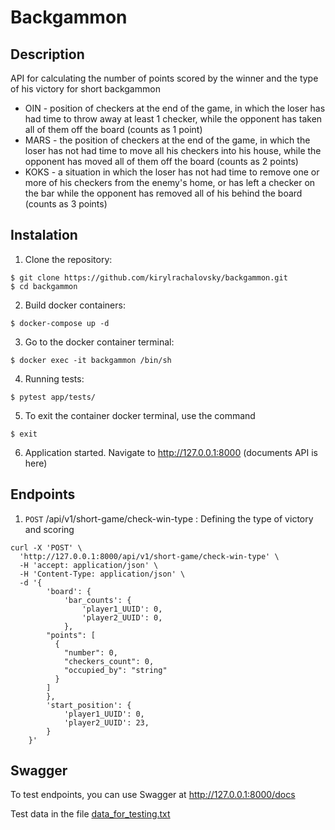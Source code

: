 # Backgammon

## Description
API for calculating the number of points scored by the winner and the type of his victory for short backgammon
+ OIN - position of checkers at the end of the game, in which the loser has had time to throw away at least 1 checker, while the opponent has taken all of them off the board (counts as 1 point)
+ MARS - the position of checkers at the end of the game, in which the loser has not had time to move all his checkers into his house, while the opponent has moved all of them off the board (counts as 2 points)
+ KOKS - a situation in which the loser has not had time to remove one or more of his checkers from the enemy's home, or has left a checker on the bar while the opponent has removed all of his behind the board (counts as 3 points)


## Instalation
1. Clone the repository:

```
$ git clone https://github.com/kirylrachalovsky/backgammon.git
$ cd backgammon
```
2. Build docker containers:
```
$ docker-compose up -d
```

3.  Go to the docker container terminal:
```
$ docker exec -it backgammon /bin/sh
```

4. Running tests:
```
$ pytest app/tests/
```

5. To exit the container docker terminal, use the command
```
$ exit
```

6. Application started. Navigate to http://127.0.0.1:8000 (documents API is here)


## Endpoints

1. `POST` /api/v1/short-game/check-win-type : Defining the type of victory and scoring
```
curl -X 'POST' \
  'http://127.0.0.1:8000/api/v1/short-game/check-win-type' \
  -H 'accept: application/json' \
  -H 'Content-Type: application/json' \
  -d '{
        'board': {
            'bar_counts': {
                'player1_UUID': 0,
                'player2_UUID': 0,
            },
        "points": [
          {
            "number": 0,
            "checkers_count": 0,
            "occupied_by": "string"
          }
        ]
        },
        'start_position': {
            'player1_UUID': 0,
            'player2_UUID': 23,
        }
    }'
```

## Swagger
To test endpoints, you can use Swagger at http://127.0.0.1:8000/docs

Test data in the file [data_for_testing.txt](https://github.com/kirylrachalovsky/backgammon/blob/main/data_for_testing.txt)
